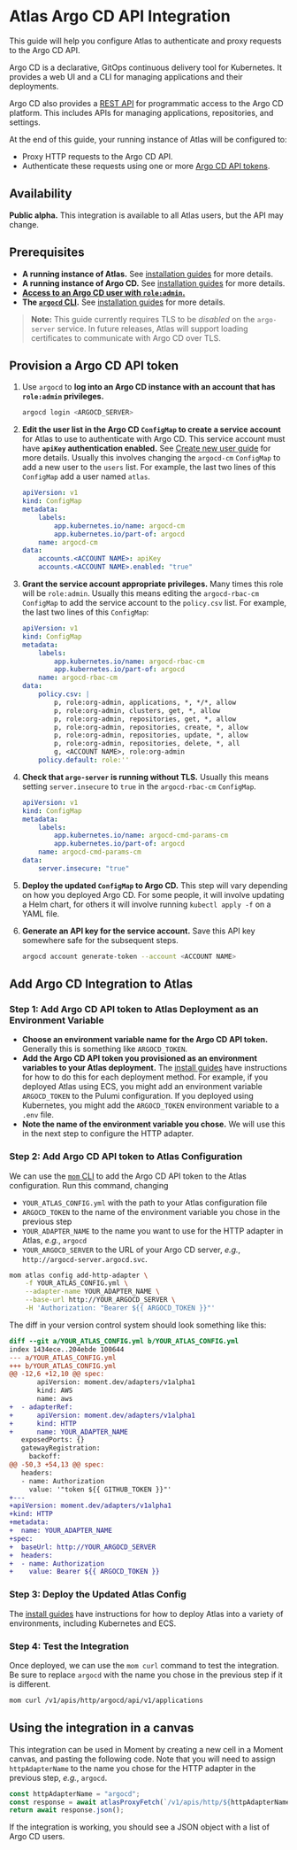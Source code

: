 # Atlas Argo CD API Integration

This guide will help you configure Atlas to authenticate and proxy requests to the Argo CD API.

Argo CD is a declarative, GitOps continuous delivery tool for Kubernetes.
It provides a web UI and a CLI for managing applications and their deployments.

Argo CD also provides a [REST API][argo-api] for programmatic access to the Argo CD platform.
This includes APIs for managing applications, repositories, and settings.

At the end of this guide, your running instance of Atlas will be configured to:

-   Proxy HTTP requests to the Argo CD API.
-   Authenticate these requests using one or more [Argo CD API tokens][api-tokens].

## Availability

**Public alpha.** This integration is available to all Atlas users, but the API may change.

## Prerequisites

-   **A running instance of Atlas.** See [installation guides][install-guides] for more details.
-   **A running instance of Argo CD.** See [installation guides][argo-install-guides] for more details.
-   [**Access to an Argo CD user with `role:admin`.**][argo-admin]
-   **The [`argocd` CLI][cli].** See [installation guides][argo-install-guides] for more details.

> **Note:** This guide currently requires TLS to be _disabled_ on the `argo-server` service. In
> future releases, Atlas will support loading certificates to communicate with Argo CD over TLS.

## Provision a Argo CD API token

1.  Use `argocd` to **log into an Argo CD instance with an account that has `role:admin` privileges.**

    ```bash
    argocd login <ARGOCD_SERVER>
    ```

1.  **Edit the user list in the Argo CD `ConfigMap` to create a service account** for Atlas to use to authenticate with Argo CD.
    This service account must have **`apiKey` authentication enabled.**
    See [Create new user guide][argo-create-user] for more details.
    Usually this involves changing the `argocd-cm` `ConfigMap` to add a new user to the `users` list.
    For example, the last two lines of this `ConfigMap` add a user named `atlas`.

    ```yaml
    apiVersion: v1
    kind: ConfigMap
    metadata:
        labels:
            app.kubernetes.io/name: argocd-cm
            app.kubernetes.io/part-of: argocd
        name: argocd-cm
    data:
        accounts.<ACCOUNT NAME>: apiKey
        accounts.<ACCOUNT NAME>.enabled: "true"
    ```

1.  **Grant the service account appropriate privileges.**
    Many times this role will be `role:admin`.
    Usually this means editing the `argocd-rbac-cm` `ConfigMap` to add the service account to the `policy.csv` list.
    For example, the last two lines of this `ConfigMap`:

    ```yaml
    apiVersion: v1
    kind: ConfigMap
    metadata:
        labels:
            app.kubernetes.io/name: argocd-rbac-cm
            app.kubernetes.io/part-of: argocd
        name: argocd-rbac-cm
    data:
        policy.csv: |
            p, role:org-admin, applications, *, */*, allow
            p, role:org-admin, clusters, get, *, allow
            p, role:org-admin, repositories, get, *, allow
            p, role:org-admin, repositories, create, *, allow
            p, role:org-admin, repositories, update, *, allow
            p, role:org-admin, repositories, delete, *, all
            g, <ACCOUNT NAME>, role:org-admin
        policy.default: role:''
    ```

1.  **Check that `argo-server` is running without TLS.**
    Usually this means setting `server.insecure` to `true` in the `argocd-rbac-cm` `ConfigMap`.

    ```yaml
    apiVersion: v1
    kind: ConfigMap
    metadata:
        labels:
            app.kubernetes.io/name: argocd-cmd-params-cm
            app.kubernetes.io/part-of: argocd
        name: argocd-cmd-params-cm
    data:
        server.insecure: "true"
    ```

1.  **Deploy the updated `ConfigMap` to Argo CD.**
    This step will vary depending on how you deployed Argo CD.
    For some people, it will involve updating a Helm chart, for others it will involve running `kubectl apply -f` on a YAML file.

1.  **Generate an API key for the service account.**
    Save this API key somewhere safe for the subsequent steps.

    ```bash
    argocd account generate-token --account <ACCOUNT NAME>
    ```

## Add Argo CD Integration to Atlas

### Step 1: Add Argo CD API token to Atlas Deployment as an Environment Variable

-   **Choose an environment variable name for the Argo CD API token.** Generally this is something like `ARGOCD_TOKEN`.
-   **Add the Argo CD API token you provisioned as an environment variables to your Atlas deployment.**
    The [install guides][install-guides] have instructions for how to do this for each deployment method.
    For example, if you deployed Atlas using ECS, you might add an environment variable `ARGOCD_TOKEN` to the Pulumi configuration.
    If you deployed using Kubernetes, you might add the `ARGOCD_TOKEN` environment variable to a `.env` file.
-   **Note the name of the environment variable you chose.** We will use this in the next step to configure the HTTP adapter.

### Step 2: Add Argo CD API token to Atlas Configuration

We can use the [`mom` CLI][mom] to add the Argo CD API token to the Atlas configuration.
Run this command, changing

-   `YOUR_ATLAS_CONFIG.yml` with the path to your Atlas configuration file
-   `ARGOCD_TOKEN` to the name of the environment variable you chose in the previous step
-   `YOUR_ADAPTER_NAME` to the name you want to use for the HTTP adapter in Atlas, _e.g._, `argocd`
-   `YOUR_ARGOCD_SERVER` to the URL of your Argo CD server, _e.g._, `http://argocd-server.argocd.svc`.

```sh
mom atlas config add-http-adapter \
    -f YOUR_ATLAS_CONFIG.yml \
    --adapter-name YOUR_ADAPTER_NAME \
    --base-url http://YOUR_ARGOCD_SERVER \
    -H 'Authorization: "Bearer ${{ ARGOCD_TOKEN }}"'
```

The diff in your version control system should look something like this:

```diff
diff --git a/YOUR_ATLAS_CONFIG.yml b/YOUR_ATLAS_CONFIG.yml
index 1434ece..204ebde 100644
--- a/YOUR_ATLAS_CONFIG.yml
+++ b/YOUR_ATLAS_CONFIG.yml
@@ -12,6 +12,10 @@ spec:
       apiVersion: moment.dev/adapters/v1alpha1
       kind: AWS
       name: aws
+  - adapterRef:
+      apiVersion: moment.dev/adapters/v1alpha1
+      kind: HTTP
+      name: YOUR_ADAPTER_NAME
   exposedPorts: {}
   gatewayRegistration:
     backoff:
@@ -50,3 +54,13 @@ spec:
   headers:
   - name: Authorization
     value: '"token ${{ GITHUB_TOKEN }}"'
+---
+apiVersion: moment.dev/adapters/v1alpha1
+kind: HTTP
+metadata:
+  name: YOUR_ADAPTER_NAME
+spec:
+  baseUrl: http://YOUR_ARGOCD_SERVER
+  headers:
+  - name: Authorization
+    value: Bearer ${{ ARGOCD_TOKEN }}
```

### Step 3: Deploy the Updated Atlas Config

The [install guides][install-guides] have instructions for how to deploy Atlas into a variety of environments, including Kubernetes and ECS.

### Step 4: Test the Integration

Once deployed, we can use the `mom curl` command to test the integration.
Be sure to replace `argocd` with the name you chose in the previous step if it is different.

```sh
mom curl /v1/apis/http/argocd/api/v1/applications
```

## Using the integration in a canvas

This integration can be used in Moment by creating a new cell in a Moment canvas, and pasting the following code.
Note that you will need to assign `httpAdapterName` to the name you chose for the HTTP adapter in the previous step, _e.g._, `argocd`.

```typescript
const httpAdapterName = "argocd";
const response = await atlasProxyFetch(`/v1/apis/http/${httpAdapterName}/api/v1/applications`);
return await response.json();
```

If the integration is working, you should see a JSON object with a list of Argo CD users.

[argo-api]: https://argo-cd.readthedocs.io/en/stable/developer-guide/api-docs/
[argo-install-guides]: https://argo-cd.readthedocs.io/en/stable/getting_started/
[argo-admin]: https://argo-cd.readthedocs.io/en/stable/operator-manual/rbac/#basic-built-in-roles
[api-tokens]: https://argo-cd.readthedocs.io/en/latest/user-guide/commands/argocd_account_generate-token/
[cli]: https://argo-cd.readthedocs.io/en/stable/user-guide/commands/argocd/
[argo-create-user]: https://argo-cd.readthedocs.io/en/stable/operator-manual/user-management/#create-new-user
[mom]: /docs/atlas-docs/Installations/mom-cli-reference.md
[install-guides]: /docs/atlas-docs/Installations/
